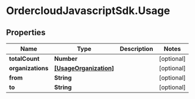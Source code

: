 # OrdercloudJavascriptSdk.Usage

## Properties
Name | Type | Description | Notes
------------ | ------------- | ------------- | -------------
**totalCount** | **Number** |  | [optional] 
**organizations** | [**[UsageOrganization]**](UsageOrganization.md) |  | [optional] 
**from** | **String** |  | [optional] 
**to** | **String** |  | [optional] 


